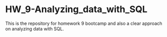 # HW_9-Analyzing_data_with_SQL
 This is the repository for homework 9 bootcamp and also a clear approach on analyzing data with SQL.
